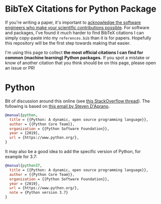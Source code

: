 # BibTeX Citations for Python Package

If you're writing a paper, it's important to [acknowledge the software engineers who make your scientific contributions possible](https://colah.github.io/posts/2019-05-Collaboration/).
For software and packages, I've found it much harder to find BibTeX citations I can simply copy-paste into my `references.bib` than it is for papers.
Hopefully this repository will be the first step towards making that easier.

I'm using this page to collect **the most official citations I can find for common (machine learning) Python packages.**
If you spot a mistake or know of another citation that you think should be on this page, please open an issue or PR!

# Python

Bit of discussion around this online (see [this StackOverflow thread](https://academia.stackexchange.com/questions/5482/how-do-i-reference-the-python-programming-language-in-a-thesis-or-a-paper)).
The following is based on [this email by Steven D'Aprano](https://mail.python.org/pipermail/tutor/2016-March/108473.html).

```bibtex
@manual{python,
  title = {{Python: A dynamic, open source programming language}},
  author = {{Python Core Team}},
  organization = {{Python Software Foundation}},
  year = {2019},
  url = {https://www.python.org/},
}
```

It may also be a good idea to add the specific version of Python, for example for 3.7:

```bibtex
@manual{python37,
  title = {{Python: A dynamic, open source programming language}},
  author = {{Python Core Team}},
  organization = {{Python Software Foundation}},
  year = {2019},
  url = {https://www.python.org/},
  note = {Python version 3.7}
}
```
